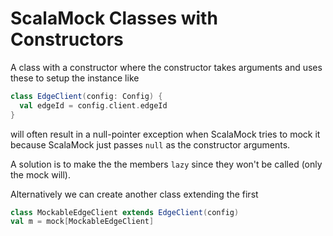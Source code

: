 # ScalaMock Classes with Constructors

A class with a constructor where the constructor takes arguments and uses these to setup the instance like

```scala
class EdgeClient(config: Config) {
  val edgeId = config.client.edgeId
}
```

will often result in a null-pointer exception when ScalaMock tries to mock it because ScalaMock just passes `null` as the constructor arguments.

A solution is to make the the members `lazy` since they won't be called (only the mock will).

Alternatively we can create another class extending the first

```scala
class MockableEdgeClient extends EdgeClient(config)
val m = mock[MockableEdgeClient]
```

